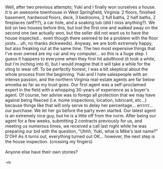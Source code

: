 Well, after two previous attempts; Yuki and I finally won ourselves a house.  It is an awesome townhouse in West Springfield, Virginia: 2 floors, finished basement, hardwood floors, deck, 3 bedrooms, 2 full baths, 2 half baths, 2 fireplaces (wtf?!?), a car hole, and a soaking tub (did I miss anything?).  We bid on two houses before this, but lost the first one and walked away on the second one (we actually won, but the seller did not want us to have the house inspected... even though there seemed to be a problem with the floor joists... uh, no thanks dickweeds).  Anyway, we are both extremely happy, but also freaking out at the same time.  The two most expensive things that I've ever owned are my car and my computer... so this is a huge step.  I guess it happens to everyone when they first hit adulthood (it took a while, but I'm inching into it), but I would imagine that it will take a while for the sting to wear off.  To be perfectly honest, I was a bit skeptical about the whole process from the beginning.  Yuki and I hate salespeople with an intense passion, and the northern Virginia real-estate agents are far below amoeba as far as my trust goes.  Our first agent was a self-proclaimed expert in the field with a whopping 30-years of experience as a buyer's agent.  Of course, her advise was to forego all protection that we may have against being fleeced (i.e. home inspections, location, lubricant, etc...) because things like that will only serve to delay her percentage... errrrrr... our purchase.  We let her go before the party even started.  Our latest agent is an extremely nice guy, but he is a little off from the norm.  After being our agent for a few weeks, submitting 2 contracts previously for us, and meeting us numerous times, we received a call last night while he was preparing our bid with the question, "Uhhh, Yuki, what is Mike's last name?"  D'OH!  As it turns out, everything turned out OK... however, the next step is the house inspection.  (crossing my fingers)
<br />
<br />Anyone else have their own stories?
<br />
<br />-m